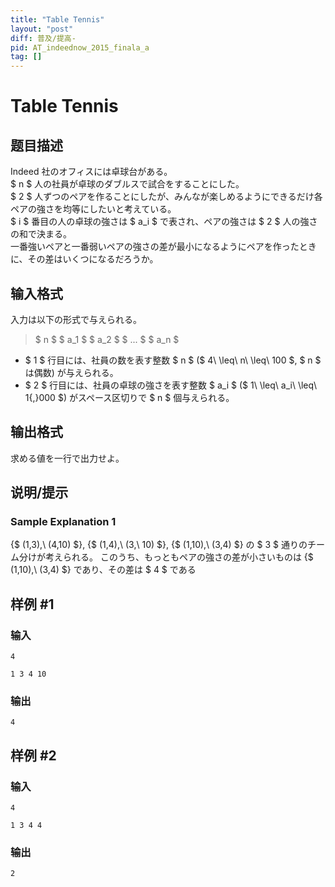 ```yaml
---
title: "Table Tennis"
layout: "post"
diff: 普及/提高-
pid: AT_indeednow_2015_finala_a
tag: []
---
```


# Table Tennis

## 题目描述

[problemUrl]: https://atcoder.jp/contests/indeednow-finala-open/tasks/indeednow_2015_finala_a

 Indeed 社のオフィスには卓球台がある。  
 $ n $ 人の社員が卓球のダブルスで試合をすることにした。  
 $ 2 $ 人ずつのペアを作ることにしたが、みんなが楽しめるようにできるだけ各ペアの強さを均等にしたいと考えている。  
 $ i $ 番目の人の卓球の強さは $ a_i $ で表され、ペアの強さは $ 2 $ 人の強さの和で決まる。  
 一番強いペアと一番弱いペアの強さの差が最小になるようにペアを作ったときに、その差はいくつになるだろうか。

## 输入格式

入力は以下の形式で与えられる。

> $ n $ $ a_1 $ $ a_2 $ $ ... $ $ a_n $

- $ 1 $ 行目には、社員の数を表す整数 $ n $ ($ 4\ \leq\ n\ \leq\ 100 $, $ n $ は偶数) が与えられる。
- $ 2 $ 行目には、社員の卓球の強さを表す整数 $ a_i $ ($ 1\ \leq\ a_i\ \leq\ 1{,}000 $) がスペース区切りで $ n $ 個与えられる。

## 输出格式

求める値を一行で出力せよ。

## 说明/提示

### Sample Explanation 1

{$ (1,3),\ (4,10) $}, {$ (1,4),\ (3,\ 10) $}, {$ (1,10),\ (3,4) $} の $ 3 $ 通りのチーム分けが考えられる。 このうち、もっともペアの強さの差が小さいものは {$ (1,10),\ (3,4) $} であり、その差は $ 4 $ である

## 样例 #1

### 输入

```
4
1 3 4 10
```

### 输出

```
4
```

## 样例 #2

### 输入

```
4
1 3 4 4
```

### 输出

```
2
```

